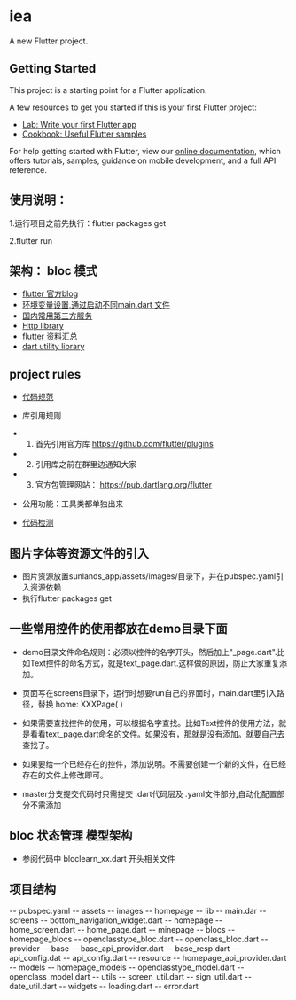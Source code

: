 

# iea

A new Flutter project.

## Getting Started

This project is a starting point for a Flutter application.

A few resources to get you started if this is your first Flutter project:

- [Lab: Write your first Flutter app](https://flutter.dev/docs/get-started/codelab)
- [Cookbook: Useful Flutter samples](https://flutter.dev/docs/cookbook)

For help getting started with Flutter, view our
[online documentation](https://flutter.dev/docs), which offers tutorials,
samples, guidance on mobile development, and a full API reference.


## 使用说明：

1.运行项目之前先执行：flutter packages get

2.flutter run



## 架构： bloc 模式
- [flutter 官方blog](https://medium.com/flutter-io)
- [环境变量设置,通过启动不同main.dart 文件](https://github.com/ROTGP/flutter_environments/)
- [国内常用第三方服务](https://github.com/OpenFlutter)
- [Http library](https://github.com/flutterchina)
- [flutter 资料汇总](https://github.com/Solido/awesome-flutter)
- [dart utility library](https://github.com/google/quiver-dart)





## project rules
- [代码规范](https://www.dartlang.org/guides/language/effective-dart/style)
- 库引用规则
- 1. 首先引用官方库 https://github.com/flutter/plugins
- 2. 引用库之前在群里边通知大家
- 3. 官方包管理网站： https://pub.dartlang.org/flutter

- 公用功能：工具类都单独出来
- [代码检测](https://pub.dartlang.org/packages/linter)



## 图片字体等资源文件的引入
- 图片资源放置sunlands_app/assets/images/目录下，并在pubspec.yaml引入资源依赖
- 执行flutter packages get



## 一些常用控件的使用都放在demo目录下面

- demo目录文件命名规则：必须以控件的名字开头，然后加上"_page.dart".比如Text控件的命名方式，就是text_page.dart.这样做的原因，防止大家重复添加。

- 页面写在screens目录下，运行时想要run自己的界面时，main.dart里引入路径，替换 home: XXXPage( )

- 如果需要查找控件的使用，可以根据名字查找。比如Text控件的使用方法，就是看看text_page.dart命名的文件。如果没有，那就是没有添加。就要自己去查找了。

- 如果要给一个已经存在的控件，添加说明。不需要创建一个新的文件，在已经存在的文件上修改即可。

- master分支提交代码时只需提交 .dart代码层及 .yaml文件部分,自动化配置部分不需添加



##  bloc 状态管理 模型架构
- 参阅代码中 bloclearn_xx.dart 开头相关文件

## 项目结构

-- pubspec.yaml <!-- 该文件集中管理了本项目中所依赖的第三方库，以及图片，文字资源等-->
-- assets <!--本地资源集中管理-->
  -- images <!--本地图片资源集中管理-->
    -- homepage <!--首页使用的本地图片资源-->
-- lib <!-- 这里是 Flutter 的代码，使用 Dart 语言编写。-->
  -- main.dar <!-- flutter项目的主程序入口-->
  -- screens <!--flutter项目的view层代码，以页面为层级区分-->
    -- bottom_navigation_widget.dart <!--整个flutter页面的外壳，比如包括底部tabbar,顶部navigationbar的自定义代码-->
    -- homepage <!--首页内部UI组件-->
      -- home_screen.dart <!--首页上部切换tab组件-->
      -- home_page.dart <!--首页中下部banner和列表组件-->
    -- minepage <!--我的页面内部UI组件-->
  -- blocs <!--数据响应式流处理，状态管理, 以页面为层级区分-->
    -- homepage_blocs <!--首页的数据管理-->
      -- openclasstype_bloc.dart <!--首页课程类型数据管理-->
      -- openclass_bloc.dart <!--首页课程列表数据管理-->
  -- provider <!--数据请求相关-->
    -- base <!--请求方法封装、api相关常量和变量的集中管理-->
      -- base_api_provider.dart <!--基于flutter自带的Dio进行post和get请求的封装，也包括请求拦截等-->
      -- base_resp.dart <!--对接口返回数据进行转化，相当于model-->
      -- api_config.dat <!--api相关常量的管理-->
      -- api_config.dart <!--各个页面的api接口地址的同意管理-->
    -- resource <!--各个页面的请求行为-->
      -- homepage_api_provider.dart <!--首页各个接口的请求行为，Future封装相当于前端的Promise-->
  -- models <!--接口请求数据的转换，以页面为层级-->
    -- homepage_models <!--首页接口请求数据的转换-->
      -- openclasstype_model.dart <!--首页课程类型接口数据转换类-->
      -- openclass_model.dart <!--首页课程列表接口数据转换类-->
  -- utils <!--各种公用工具类的集中管理-->
    -- screen_util.dart <!--屏幕信息相关工具类-->
    -- sign_util.dart <!--接口提交数据签名相关的工具类-->
    -- date_util.dart <!--时间相关工具类-->
  -- widgets <!--各种公共组件的集中管理-->
    -- loading.dart <!--加载中标识组件-->
    -- error.dart <!--接口报错提示组件-->

